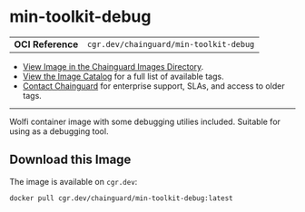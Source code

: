 <!--monopod:start-->
# min-toolkit-debug
| | |
| - | - |
| **OCI Reference** | `cgr.dev/chainguard/min-toolkit-debug` |


* [View Image in the Chainguard Images Directory](https://images.chainguard.dev/directory/image/min-toolkit-debug/overview).
* [View the Image Catalog](https://console.chainguard.dev/images/catalog) for a full list of available tags.
* [Contact Chainguard](https://www.chainguard.dev/chainguard-images) for enterprise support, SLAs, and access to older tags.

---
<!--monopod:end-->

<!--overview:start-->
Wolfi container image with some debugging utilies included. Suitable for using as a debugging tool.
<!--overview:end-->

<!--getting:start-->
## Download this Image
The image is available on `cgr.dev`:

```
docker pull cgr.dev/chainguard/min-toolkit-debug:latest
```
<!--getting:end-->

<!--body:start-->
<!--body:end-->
